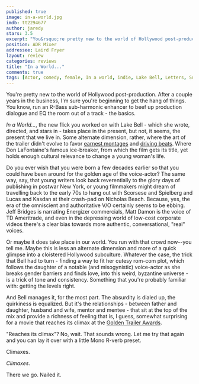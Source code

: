 ```yaml
---
published: true
image: in-a-world.jpg
imdb: tt2294677
author: jaredy
stars: 3.5
excerpt: "You&rsquo;re pretty new to the world of Hollywood post-production. After a couple years in the business, I&rsquo;m sure you&rsquo;re beginning to get the hang of things. You know, run an R-Bass sub-harmonic enhancer to beef up production dialogue and EQ the room out of a track &ndash; the basics."
position: ADR Mixer
addressee: Laird Fryer
layout: review
categories: reviews
title: "In a World..."
comments: true
tags: [Actor, comedy, female, In a world, indie, Lake Bell, Letters, Sundance, voice, voiceover, women]
---
```

You're pretty new to the world of Hollywood post-production. After a couple years in the business, I'm sure you're beginning to get the hang of things. You know, run an R-Bass sub-harmonic enhancer to beef up production dialogue and EQ the room out of a track - the basics.

_In a World…_, the new flick you worked on with Lake Bell - which she wrote, directed, and stars in - takes place in the present, but not, it seems, the present that we live in. Some alternate dimension, rather, where the art of the trailer didn't evolve to favor [earnest montages][1] and [driving beats][2]. Where Don LaFontaine's famous ice-breaker, from which the film gets its title, yet holds enough cultural relevance to change a young woman's life.

   [1]: http://www.youtube.com/watch?v=kGWO2w0H2V8
   [2]: http://www.youtube.com/watch?v=iszwuX1AK6A

Do you ever wish that you were born a few decades earlier so that you could have been around for the golden age of the voice-actor? The same way, say, that young writers look back reverentially to the glory days of publishing in postwar New York, or young filmmakers might dream of travelling back to the early 70s to hang out with Scorsese and Spielberg and Lucas and Kasdan at their crash-pad on Nicholas Beach. Because, yes, the era of the omniscient and authoritative V/O certainly seems to be ebbing. Jeff Bridges is narrating Energizer commercials, Matt Damon is the voice of TD Ameritrade, and even in the depressing world of low-cost corporate videos there's a clear bias towards more authentic, conversational, "real" voices.

Or maybe it does take place in our world. You run with that crowd now--you tell me. Maybe this is less an alternate dimension and more of a quick glimpse into a cloistered Hollywood subculture. Whatever the case, the trick that Bell had to turn - finding a way to fit her cutesy rom-com plot, which follows the daughter of a notable (and misogynistic) voice-actor as she breaks gender barriers and finds love, into this weird, byzantine universe - is a trick of tone and consistency. Something that you're probably familiar with: getting the levels right.

And Bell manages it, for the most part. The absurdity is dialed up, the quirkiness is equalized. But it's the relationships - between father and daughter, husband and wife, mentor and mentee - that sit at the top of the mix and provide a richness of feeling that is, I guess, somewhat surprising for a movie that reaches its climax at the [Golden Trailer Awards][3]. 

   [3]: http://www.goldentrailer.com/

"Reaches its climax"? No, wait. That sounds wrong. Let me try that again and you can lay it over with a little Mono R-verb preset.

Climaxes.

_Climaxes_.

There we go. Nailed it.
